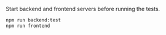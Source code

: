 Start backend and frontend servers before running the tests.

```bash
npm run backend:test
npm run frontend
```